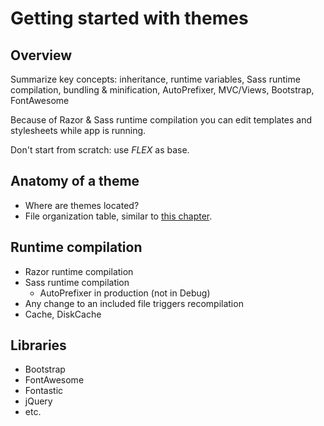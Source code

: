 # Getting started with themes

## Overview

Summarize key concepts: inheritance, runtime variables, Sass runtime compilation, bundling & minification, AutoPrefixer, MVC/Views, Bootstrap, FontAwesome

Because of Razor & Sass runtime compilation you can edit templates and stylesheets while app is running.

Don't start from scratch: use _FLEX_ as base.

## Anatomy of a theme

* Where are themes located?
* File organization table, similar to [this chapter](../modules/getting-started-with-modules.md#files-and-folders-best-practices).

## Runtime compilation

* Razor runtime compilation
* Sass runtime compilation
  * AutoPrefixer in production (not in Debug)
* Any change to an included file triggers recompilation
* Cache, DiskCache

## Libraries

* Bootstrap
* FontAwesome
* Fontastic
* jQuery
* etc.
